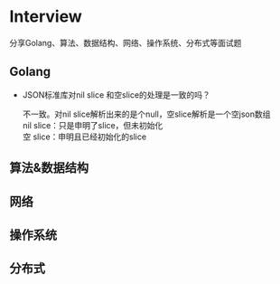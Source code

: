 # Interview

分享Golang、算法、数据结构、网络、操作系统、分布式等面试题

## Golang

- JSON标准库对nil slice 和空slice的处理是一致的吗？

   不一致。对nil slice解析出来的是个null，空slice解析是一个空json数组<br>
   nil slice：只是申明了slice，但未初始化<br>
   空 slice：申明且已经初始化的slice<br>

## 算法&数据结构


## 网络


## 操作系统


## 分布式
